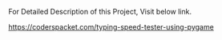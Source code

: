 For Detailed Description of this Project, Visit below link.

https://coderspacket.com/typing-speed-tester-using-pygame
